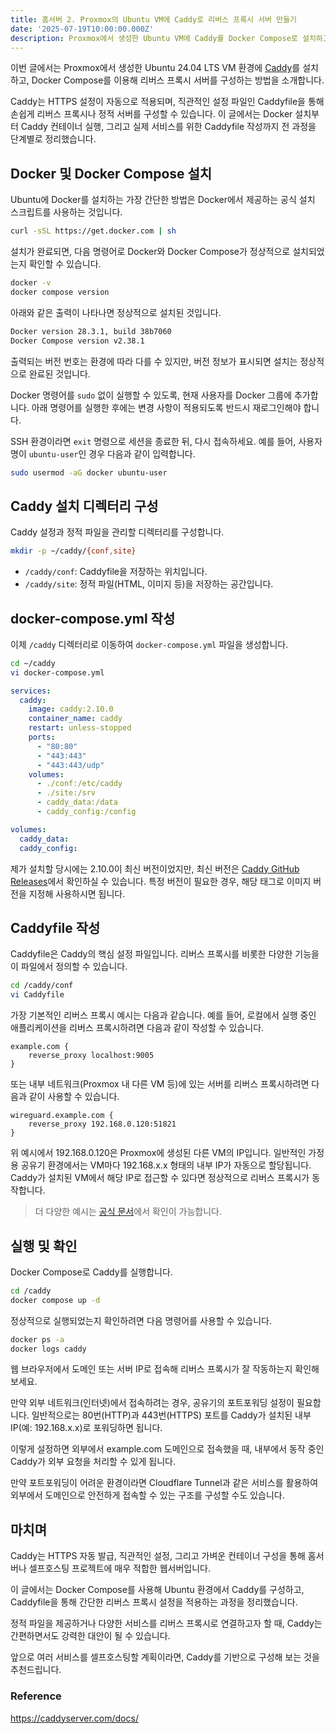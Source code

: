 ```yaml
---
title: 홈서버 2. Proxmox의 Ubuntu VM에 Caddy로 리버스 프록시 서버 만들기
date: '2025-07-19T10:00:00.000Z'
description: Proxmox에서 생성한 Ubuntu VM에 Caddy를 Docker Compose로 설치하고, Caddyfile을 구성해 리버스 프록시 설정까지 진행하는 방법을 설명합니다.
---
```


이번 글에서는 Proxmox에서 생성한 Ubuntu 24.04 LTS VM 환경에 [Caddy](https://caddyserver.com/)를 설치하고, Docker Compose를 이용해 리버스 프록시 서버를 구성하는 방법을 소개합니다.

Caddy는 HTTPS 설정이 자동으로 적용되며, 직관적인 설정 파일인 Caddyfile을 통해 손쉽게 리버스 프록시나 정적 서버를 구성할 수 있습니다. 이 글에서는 Docker 설치부터 Caddy 컨테이너 실행, 그리고 실제 서비스를 위한 Caddyfile 작성까지 전 과정을 단계별로 정리했습니다.

## Docker 및 Docker Compose 설치

Ubuntu에 Docker를 설치하는 가장 간단한 방법은 Docker에서 제공하는 공식 설치 스크립트를 사용하는 것입니다.

```bash
curl -sSL https://get.docker.com | sh
```

설치가 완료되면, 다음 명령어로 Docker와 Docker Compose가 정상적으로 설치되었는지 확인할 수 있습니다.

```bash
docker -v
docker compose version
```

아래와 같은 출력이 나타나면 정상적으로 설치된 것입니다.

```bash
Docker version 28.3.1, build 38b7060
Docker Compose version v2.38.1
```

출력되는 버전 번호는 환경에 따라 다를 수 있지만, 버전 정보가 표시되면 설치는 정상적으로 완료된 것입니다.

Docker 명령어를 `sudo` 없이 실행할 수 있도록, 현재 사용자를 Docker 그룹에 추가합니다.
아래 명령어를 실행한 후에는 변경 사항이 적용되도록 반드시 재로그인해야 합니다.

SSH 환경이라면 `exit` 명령으로 세션을 종료한 뒤, 다시 접속하세요. 예를 들어, 사용자명이 `ubuntu-user`인 경우 다음과 같이 입력합니다.

```bash
sudo usermod -aG docker ubuntu-user
```

## Caddy 설치 디렉터리 구성

Caddy 설정과 정적 파일을 관리할 디렉터리를 구성합니다.

```bash
mkdir -p ~/caddy/{conf,site}
```

- `/caddy/conf`: Caddyfile을 저장하는 위치입니다.
- `/caddy/site`: 정적 파일(HTML, 이미지 등)을 저장하는 공간입니다.

## docker-compose.yml 작성

이제 `/caddy` 디렉터리로 이동하여 `docker-compose.yml` 파일을 생성합니다.

```bash
cd ~/caddy
vi docker-compose.yml
```

```yaml
services:
  caddy:
    image: caddy:2.10.0
    container_name: caddy
    restart: unless-stopped
    ports:
      - "80:80"
      - "443:443"
      - "443:443/udp"
    volumes:
      - ./conf:/etc/caddy
      - ./site:/srv
      - caddy_data:/data
      - caddy_config:/config

volumes:
  caddy_data:
  caddy_config:
```

제가 설치할 당시에는 2.10.0이 최신 버전이었지만, 최신 버전은 [Caddy GitHub Releases](https://github.com/caddyserver/caddy/releases)에서 확인하실 수 있습니다. 특정 버전이 필요한 경우, 해당 태그로 이미지 버전을 지정해 사용하시면 됩니다.

## Caddyfile 작성

Caddyfile은 Caddy의 핵심 설정 파일입니다. 리버스 프록시를 비롯한 다양한 기능을 이 파일에서 정의할 수 있습니다.

```bash
cd /caddy/conf
vi Caddyfile
```

가장 기본적인 리버스 프록시 예시는 다음과 같습니다.
예를 들어, 로컬에서 실행 중인 애플리케이션을 리버스 프록시하려면 다음과 같이 작성할 수 있습니다.

```caddyfile
example.com {
    reverse_proxy localhost:9005
}
```

또는 내부 네트워크(Proxmox 내 다른 VM 등)에 있는 서버를 리버스 프록시하려면 다음과 같이 사용할 수 있습니다.

```caddyfile
wireguard.example.com {
    reverse_proxy 192.168.0.120:51821
}
```

위 예시에서 192.168.0.120은 Proxmox에 생성된 다른 VM의 IP입니다.
일반적인 가정용 공유기 환경에서는 VM마다 192.168.x.x 형태의 내부 IP가 자동으로 할당됩니다.
Caddy가 설치된 VM에서 해당 IP로 접근할 수 있다면 정상적으로 리버스 프록시가 동작합니다.

> 더 다양한 예시는 [공식 문서](https://caddyserver.com/docs/caddyfile/directives/reverse_proxy#examples)에서 확인이 가능합니다.

## 실행 및 확인

Docker Compose로 Caddy를 실행합니다.

```bash
cd /caddy
docker compose up -d
```

정상적으로 실행되었는지 확인하려면 다음 명령어를 사용할 수 있습니다.

```bash
docker ps -a
docker logs caddy
```

웹 브라우저에서 도메인 또는 서버 IP로 접속해 리버스 프록시가 잘 작동하는지 확인해 보세요.

만약 외부 네트워크(인터넷)에서 접속하려는 경우, 공유기의 포트포워딩 설정이 필요합니다.
일반적으로는 80번(HTTP)과 443번(HTTPS) 포트를 Caddy가 설치된 내부 IP(예: 192.168.x.x)로 포워딩하면 됩니다.

이렇게 설정하면 외부에서 example.com 도메인으로 접속했을 때, 내부에서 동작 중인 Caddy가 외부 요청을 처리할 수 있게 됩니다.

만약 포트포워딩이 어려운 환경이라면 Cloudflare Tunnel과 같은 서비스를 활용하여 외부에서 도메인으로 안전하게 접속할 수 있는 구조를 구성할 수도 있습니다.

## 마치며

Caddy는 HTTPS 자동 발급, 직관적인 설정, 그리고 가벼운 컨테이너 구성을 통해 홈서버나 셀프호스팅 프로젝트에 매우 적합한 웹서버입니다.

이 글에서는 Docker Compose를 사용해 Ubuntu 환경에서 Caddy를 구성하고, Caddyfile을 통해 간단한 리버스 프록시 설정을 적용하는 과정을 정리했습니다.

정적 파일을 제공하거나 다양한 서비스를 리버스 프록시로 연결하고자 할 때, Caddy는 간편하면서도 강력한 대안이 될 수 있습니다.

앞으로 여러 서비스를 셀프호스팅할 계획이라면, Caddy를 기반으로 구성해 보는 것을 추천드립니다.

### Reference

https://caddyserver.com/docs/
